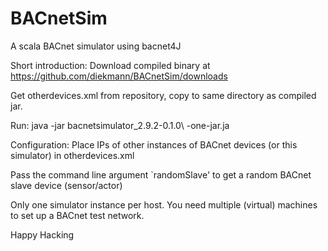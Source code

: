 BACnetSim
=========

A scala BACnet simulator using bacnet4J


Short introduction:
Download compiled binary at https://github.com/diekmann/BACnetSim/downloads

Get otherdevices.xml from repository, copy to same directory as compiled jar.

Run:
    java -jar bacnetsimulator_2.9.2-0.1.0\ -one-jar.ja


Configuration:
Place IPs of other instances of BACnet devices (or this simulator) in otherdevices.xml

Pass the command line argument `randomSlave' to get a random BACnet slave device (sensor/actor)

Only one simulator instance per host. You need multiple (virtual) machines to set up a BACnet test network.

Happy Hacking
